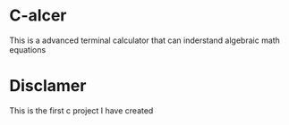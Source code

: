 # C-alcer


This is a advanced terminal calculator that can inderstand algebraic math equations
<h1>Disclamer</h1>
This is the first c project I have created
